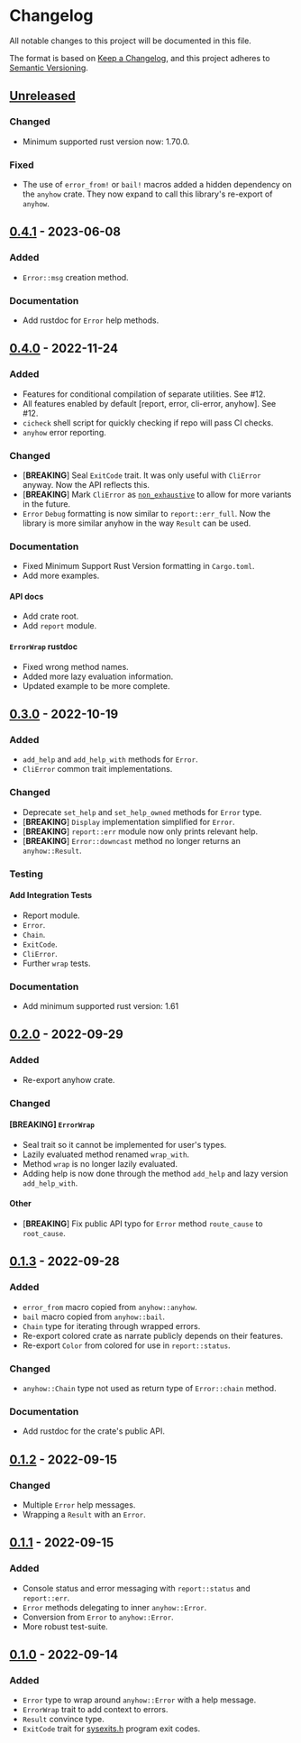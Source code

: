 # Changelog

All notable changes to this project will be documented in this file.

The format is based on [Keep a Changelog](https://keepachangelog.com/en/1.0.0/),
and this project adheres to [Semantic
Versioning](https://semver.org/spec/v2.0.0.html).

## [Unreleased]

### Changed

- Minimum supported rust version now: 1.70.0.

### Fixed

- The use of `error_from!` or `bail!` macros added a hidden dependency on
  the `anyhow` crate. They now expand to call this library's re-export of
  `anyhow`.

## [0.4.1] - 2023-06-08

### Added

- `Error::msg` creation method.

### Documentation

- Add rustdoc for `Error` help methods.

## [0.4.0] - 2022-11-24

### Added

- Features for conditional compilation of separate utilities. See #12.
- All features enabled by default [report, error, cli-error, anyhow]. See #12.
- `cicheck` shell script for quickly checking if repo will pass CI checks.
- `anyhow` error reporting.

### Changed

- [**BREAKING**] Seal `ExitCode` trait. It was only useful with `CliError`
  anyway. Now the API reflects this.
- [**BREAKING**] Mark `CliError` as
  [`non_exhaustive`](https://doc.rust-lang.org/reference/attributes/type_system.html)
  to allow for more variants in the future.
- `Error` `Debug` formatting is now similar to `report::err_full`. Now the
  library is more similar anyhow in the way `Result` can be used.

### Documentation

- Fixed Minimum Support Rust Version formatting in `Cargo.toml`.
- Add more examples.

#### API docs

- Add crate root.
- Add `report` module.

#### `ErrorWrap` rustdoc

- Fixed wrong method names.
- Added more lazy evaluation information.
- Updated example to be more complete.

## [0.3.0] - 2022-10-19

### Added

- `add_help` and `add_help_with` methods for `Error`.
- `CliError` common trait implementations.

### Changed

- Deprecate `set_help` and `set_help_owned` methods for `Error` type.
- [**BREAKING**] `Display` implementation simplified for `Error`.
- [**BREAKING**] `report::err` module now only prints relevant help.
- [**BREAKING**] `Error::downcast` method no longer returns an `anyhow::Result`.

### Testing

#### Add Integration Tests

- Report module.
- `Error`.
- `Chain`.
- `ExitCode`.
- `CliError`.
- Further `wrap` tests.

### Documentation

- Add minimum supported rust version: 1.61

## [0.2.0] - 2022-09-29

### Added

- Re-export anyhow crate.

### Changed

#### [**BREAKING**] `ErrorWrap`

- Seal trait so it cannot be implemented for user's types.
- Lazily evaluated method renamed `wrap_with`.
- Method `wrap` is no longer lazily evaluated.
- Adding help is now done through the method `add_help` and lazy version
  `add_help_with`.

#### Other

- [**BREAKING**] Fix public API typo for `Error` method `route_cause` to
  `root_cause`.

## [0.1.3] - 2022-09-28

### Added

- `error_from` macro copied from `anyhow::anyhow`.
- `bail` macro copied from `anyhow::bail`.
- `Chain` type for iterating through wrapped errors.
- Re-export colored crate as narrate publicly depends on their
  features.
- Re-export `Color` from colored for use in `report::status`.

### Changed

- `anyhow::Chain` type not used as return type of `Error::chain` method.

### Documentation

- Add rustdoc for the crate's public API.

## [0.1.2] - 2022-09-15

### Changed

- Multiple `Error` help messages.
- Wrapping a `Result` with an `Error`.

## [0.1.1] - 2022-09-15

### Added

- Console status and error messaging with `report::status` and `report::err`.
- `Error` methods delegating to inner `anyhow::Error`.
- Conversion from `Error` to `anyhow::Error`.
- More robust test-suite.

## [0.1.0] - 2022-09-14

### Added

- `Error` type to wrap around `anyhow::Error` with a help message.
- `ErrorWrap` trait to add context to errors.
- `Result` convince type.
- `ExitCode` trait for [sysexits.h](https://man.openbsd.org/sysexits.3) program
  exit codes.

[Unreleased]: https://github.com/sonro/narrate/compare/v0.4.1...HEAD
[0.4.1]: https://github.com/sonro/narrate/releases/tag/v0.4.1
[0.4.0]: https://github.com/sonro/narrate/releases/tag/v0.4.0
[0.3.0]: https://github.com/sonro/narrate/releases/tag/v0.3.0
[0.2.0]: https://github.com/sonro/narrate/releases/tag/v0.2.0
[0.1.3]: https://github.com/sonro/narrate/releases/tag/v0.1.3
[0.1.2]: https://github.com/sonro/narrate/releases/tag/v0.1.2
[0.1.1]: https://github.com/sonro/narrate/releases/tag/v0.1.1
[0.1.0]: https://github.com/sonro/narrate/releases/tag/v0.1.0
